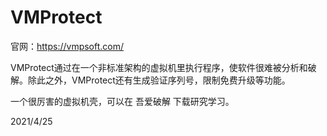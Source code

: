 # VMProtect

官网：https://vmpsoft.com/  

VMProtect通过在一个非标准架构的虚拟机里执行程序，使软件很难被分析和破解。除此之外，VMProtect还有生成验证序列号，限制免费升级等功能。  

一个很厉害的虚拟机壳，可以在 吾爱破解 下载研究学习。  


2021/4/25  
